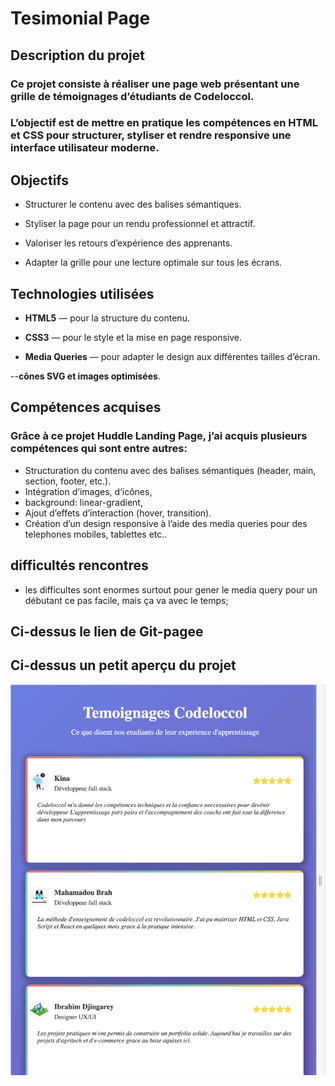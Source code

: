 # Tesimonial Page

##  Description du projet
### Ce projet consiste à réaliser une page web présentant une grille de témoignages d’étudiants de Codeloccol. 
### L’objectif est de mettre en pratique les compétences en HTML et CSS pour structurer, styliser et rendre responsive une interface utilisateur moderne.
## Objectifs
- Structurer le contenu avec des balises sémantiques.

- Styliser la page pour un rendu professionnel et attractif.

- Valoriser les retours d’expérience des apprenants.

- Adapter la grille pour une lecture optimale sur tous les écrans.

## Technologies utilisées
- **HTML5** — pour la structure du contenu.

- **CSS3** — pour le style et la mise en page responsive.

- **Media Queries**  — pour adapter le design aux différentes tailles d’écran.

--**cônes SVG et images optimisées**.

## Compétences acquises 
### Grâce à ce projet Huddle Landing Page, j’ai acquis plusieurs compétences qui sont entre autres: 
- Structuration du contenu avec des balises sémantiques (header, main, section, footer, etc.).
- Intégration d’images, d’icônes,
-  background: linear-gradient,
- Ajout d’effets d’interaction (hover, transition).
- Création d’un design responsive à l’aide des media queries pour des telephones mobiles, tablettes etc..
## difficultés rencontres 
- les difficultes sont enormes surtout pour gener le media query pour un débutant ce pas facile, mais ça va avec le temps; 
## Ci-dessus le lien de Git-pagee 


## Ci-dessus un petit aperçu du projet
![capture](./images/Capture%20d’écran%202025-10-27%20à%2020.56.37.png)




